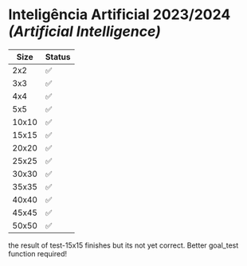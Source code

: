 # Inteligência Artificial 2023/2024 _(Artificial Intelligence)_


| Size | Status |
|------|--------|
| 2x2 | :white_check_mark: |
| 3x3 | :white_check_mark: |
| 4x4 | :white_check_mark: |
| 5x5 | :white_check_mark: |
| 10x10 | :white_check_mark: |
| 15x15 | :white_check_mark: |
| 20x20 | :white_check_mark: |
| 25x25 | :white_check_mark: |
| 30x30 | :white_check_mark: |
| 35x35 | :white_check_mark: |
| 40x40 | :white_check_mark: |
| 45x45 | :white_check_mark: |
| 50x50 | :white_check_mark: |

the result of test-15x15 finishes but its not yet correct. Better goal_test function required!